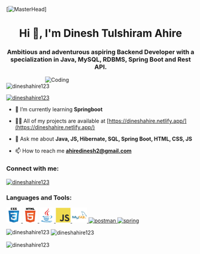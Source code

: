 [![MasterHead](https://encrypted-tbn0.gstatic.com/images?q=tbn:ANd9GcTtGvdMp0wg8OLoHB_U8iDPykQ7O4wX4Rk4kI0tKMIVFRLNcJ_429KbAHIe_YEvYwRu4Mw&usqp=CAU)]
<h1 align="center">Hi 👋, I'm Dinesh Tulshiram Ahire</h1>
<h3 align="center">Ambitious and adventurous aspiring Backend Developer with a specialization in Java, MySQL, RDBMS, Spring Boot and Rest API.</h3>
<img align="right" alt="Coding" width="400" src = "https://camo.githubusercontent.com/8bf6f6d78abc81fcf9c49f10649423e73ea44bc248e83aaae8759d401c829a84/68747470733a2f2f70687973696373677572756b756c2e66696c65732e776f726470726573732e636f6d2f323031392f30322f6368617261637465722d312e676966">

<p align="left"> <img src="https://komarev.com/ghpvc/?username=dineshahire123&label=Profile%20views&color=0e75b6&style=flat" alt="dineshahire123" /> </p>

<p align="left"> <a href="https://github.com/ryo-ma/github-profile-trophy"><img src="https://github-profile-trophy.vercel.app/?username=dineshahire123" alt="dineshahire123" /></a> </p>

- 🌱 I’m currently learning **Springboot**

- 👨‍💻 All of my projects are available at [https://dineshahire.netlify.app/](https://dineshahire.netlify.app/)

- 💬 Ask me about **Java, JS, Hibernate, SQL, Spring Boot, HTML, CSS, JS**

- 📫 How to reach me **ahiredinesh2@gmail.com**

<h3 align="left">Connect with me:</h3>
<p align="left">
<a href="https://linkedin.com/in/dineshahire123" target="blank"><img align="center" src="https://raw.githubusercontent.com/rahuldkjain/github-profile-readme-generator/master/src/images/icons/Social/linked-in-alt.svg" alt="dineshahire123" height="30" width="40" /></a>
</p>

<h3 align="left">Languages and Tools:</h3>
<p align="left"> <a href="https://www.w3schools.com/css/" target="_blank" rel="noreferrer"> <img src="https://raw.githubusercontent.com/devicons/devicon/master/icons/css3/css3-original-wordmark.svg" alt="css3" width="40" height="40"/> </a> <a href="https://www.w3.org/html/" target="_blank" rel="noreferrer"> <img src="https://raw.githubusercontent.com/devicons/devicon/master/icons/html5/html5-original-wordmark.svg" alt="html5" width="40" height="40"/> </a> <a href="https://www.java.com" target="_blank" rel="noreferrer"> <img src="https://raw.githubusercontent.com/devicons/devicon/master/icons/java/java-original.svg" alt="java" width="40" height="40"/> </a> <a href="https://developer.mozilla.org/en-US/docs/Web/JavaScript" target="_blank" rel="noreferrer"> <img src="https://raw.githubusercontent.com/devicons/devicon/master/icons/javascript/javascript-original.svg" alt="javascript" width="40" height="40"/> </a> <a href="https://www.mysql.com/" target="_blank" rel="noreferrer"> <img src="https://raw.githubusercontent.com/devicons/devicon/master/icons/mysql/mysql-original-wordmark.svg" alt="mysql" width="40" height="40"/> </a> <a href="https://postman.com" target="_blank" rel="noreferrer"> <img src="https://www.vectorlogo.zone/logos/getpostman/getpostman-icon.svg" alt="postman" width="40" height="40"/> </a> <a href="https://spring.io/" target="_blank" rel="noreferrer"> <img src="https://www.vectorlogo.zone/logos/springio/springio-icon.svg" alt="spring" width="40" height="40"/> </a> </p>

<p><img align="left" src="https://github-readme-stats.vercel.app/api/top-langs?username=dineshahire123&show_icons=true&locale=en&layout=compact" alt="dineshahire123" /></p>

<p>&nbsp;<img align="center" src="https://github-readme-stats.vercel.app/api?username=dineshahire123&show_icons=true&locale=en" alt="dineshahire123" /></p>

<p><img align="center" src="https://github-readme-streak-stats.herokuapp.com/?user=dineshahire123&" alt="dineshahire123" /></p>

